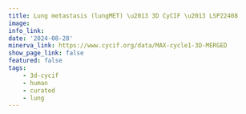 ```yaml
---
title: Lung metastasis (lungMET) \u2013 3D CyCIF \u2013 LSP22408
image: 
info_link: 
date: '2024-08-28'
minerva_link: https://www.cycif.org/data/MAX-cycle1-3D-MERGED
show_page_link: false
featured: false
tags:
    - 3d-cycif
    - human
    - curated
    - lung
---
```


